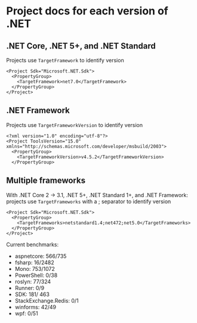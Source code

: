 # Project docs for each version of .NET

## .NET Core, .NET 5+, and .NET Standard 
Projects use `TargetFramework` to identify version
``` *.csproj
<Project Sdk="Microsoft.NET.Sdk">
  <PropertyGroup>
    <TargetFramework>net7.0</TargetFramework>
  </PropertyGroup>
</Project>
```


## .NET Framework 
Projects use `TargetFrameworkVersion` to identify version
``` *.csproj
<?xml version="1.0" encoding="utf-8"?>
<Project ToolsVersion="15.0" xmlns="http://schemas.microsoft.com/developer/msbuild/2003">
  <PropertyGroup>
    <TargetFrameworkVersion>v4.5.2</TargetFrameworkVersion>
  </PropertyGroup>
```

## Multiple frameworks 
With .NET Core 2 -> 3.1, .NET 5+, .NET Standard 1+, and .NET Framework: projects use `TargetFrameworks` with a ; separator to identify version
``` *.csproj
<Project Sdk="Microsoft.NET.Sdk">
  <PropertyGroup>
    <TargetFrameworks>netstandard1.4;net472;net5.0</TargetFrameworks>
  </PropertyGroup>
</Project>
```

Current benchmarks:
- aspnetcore: 566/735
- fsharp: 16/2482
- Mono: 753/1072
- PowerShell: 0/38
- roslyn: 77/324
- Runner: 0/9
- SDK: 181/ 463
- StackExchange.Redis: 0/1
- winforms: 42/49
- wpf: 0/51 
